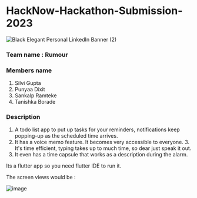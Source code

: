 # HackNow-Hackathon-Submission-2023
![Black Elegant Personal LinkedIn Banner (2)](https://github.com/IEEE-CS-GHRCE/Hacknow-Hackathon-Submission-2023/assets/139680254/dac49653-9ab8-42ea-bb6d-758d832b29e8)
 
### Team name : Rumour

### Members name 
1. Silvi Gupta
2. Punyaa Dixit
3. Sankalp Ramteke
4. Tanishka Borade

### Description

1. A todo list app to put up tasks for your reminders, notifications keep popping-up as the scheduled time arrives. 
2. It has a voice memo feature. It becomes very accessible to everyone. 3. It's time efficient, typing takes up to much time, so dear just speak it out.
4. It even has a time capsule that works as a description during the alarm.

Its a flutter app so you need flutter IDE to run it.

The screen views would be : 

![image](https://github.com/silvi-12/Hacknow-Hackathon-Submission-2023/assets/113467810/dae5e2b3-8775-4438-8dd6-f59864745185)

